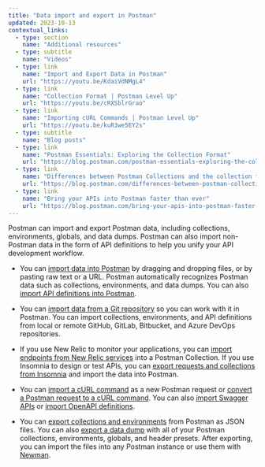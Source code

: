 ```yaml
---
title: "Data import and export in Postman"
updated: 2023-10-13
contextual_links:
  - type: section
    name: "Additional resources"
  - type: subtitle
    name: "Videos"
  - type: link
    name: "Import and Export Data in Postman"
    url: "https://youtu.be/KdaiVdNMgL4"
  - type: link
    name: "Collection Format | Postman Level Up"
    url: "https://youtu.be/cRXSblrGrao"
  - type: link
    name: "Importing cURL Commands | Postman Level Up"
    url: "https://youtu.be/kuR3we5EY2s"
  - type: subtitle
    name: "Blog posts"
  - type: link
    name: "Postman Essentials: Exploring the Collection Format"
    url: "https://blog.postman.com/postman-essentials-exploring-the-collection-format/"
  - type: link
    name: "Differences between Postman Collections and the collection format"
    url: "https://blog.postman.com/differences-between-postman-collections-and-collection-format/"
  - type: link
    name: "Bring your APIs into Postman faster than ever"
    url: "https://blog.postman.com/bring-your-apis-into-postman-faster-than-ever/"
---
```


Postman can import and export Postman data, including collections, environments, globals, and data dumps. Postman can also import non-Postman data in the form of API definitions to help you unify your API development workflow.

* You can [import data into Postman](/docs/getting-started/importing-and-exporting/importing-data/) by dragging and dropping files, or by pasting raw text or a URL. Postman automatically recognizes Postman data such as collections, environments, and data dumps. You can also [import API definitions into Postman](/docs/designing-and-developing-your-api/importing-an-api/).

* You can [import data from a Git repository](/docs/getting-started/importing-and-exporting/importing-from-git/) so you can work with it in Postman. You can import collections, environments, and API definitions from local or remote GitHub, GitLab, Bitbucket, and Azure DevOps repositories.

* If you use New Relic to monitor your applications, you can [import endpoints from New Relic services](/docs/getting-started/importing-and-exporting/importing-from-new-relic/) into a Postman Collection. If you use Insomnia to design or test APIs, you can [export requests and collections from Insomnia](/docs/getting-started/importing-and-exporting/importing-from-insomnia/) and import the data into Postman.

* You can [import a cURL command](/docs/getting-started/importing-and-exporting/importing-curl-commands/#import-a-curl-command-into-postman) as a new Postman request or [convert a Postman request to a cURL command](/docs/getting-started/importing-and-exporting/importing-curl-commands/#convert-a-postman-request-to-curl). You can also [import Swagger APIs](/docs/getting-started/importing-and-exporting/importing-from-swagger/) or [import OpenAPI definitions](/docs/integrations/available-integrations/working-with-openAPI/).

* You can [export collections and environments](/docs/getting-started/importing-and-exporting/exporting-data/) from Postman as JSON files. You can also [export a data dump](/docs/getting-started/importing-and-exporting/exporting-data/#exporting-data-dumps) with all of your Postman collections, environments, globals, and header presets. After exporting, you can import the files into any Postman instance or use them with [Newman](/docs/collections/using-newman-cli/command-line-integration-with-newman/).
